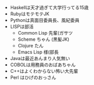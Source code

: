 * Haskellは天才過ぎて大学行ってる15歳
* RubyはモテモテJK
* Pythonは真面目委員長、風紀委員
* LISPは部活
  * Common Lisp 先輩(ガサツ
  * Scheme ちゃん (黒髪JK)
  * Clojure たん
  * Emacs Lisp 様(部長
* Javaは最近あんまり人気無い
* COBOLは用務員のおばあちゃん
* C++はよくわからない怖い大先輩
* Perl はひげのおっさん